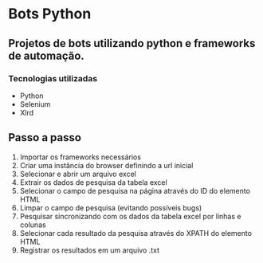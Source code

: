 # Bots Python
## Projetos de bots utilizando python e frameworks de automação.
### Tecnologias utilizadas

- Python
- Selenium 
- Xlrd

## Passo a passo

1. Importar os frameworks necessários
2. Criar uma instância do browser definindo a url inicial
3. Selecionar e abrir um arquivo excel
4. Extrair os dados de pesquisa da tabela excel
5. Selecionar o campo de pesquisa na página através do ID do elemento HTML
6. Limpar o campo de pesquisa (evitando possíveis bugs)
7. Pesquisar sincronizando com os dados da tabela excel por linhas e colunas
8. Selecionar cada resultado da pesquisa através do XPATH do elemento HTML
9. Registrar os resultados em um arquivo .txt